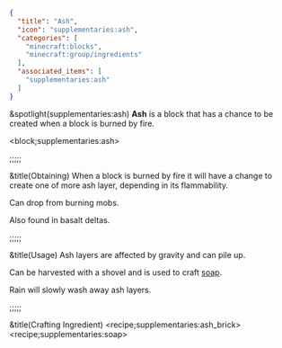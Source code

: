 ```json
{
  "title": "Ash",
  "icon": "supplementaries:ash",
  "categories": [
    "minecraft:blocks",
    "minecraft:group/ingredients"
  ],
  "associated_items": [
    "supplementaries:ash"
  ]
}
```

&spotlight(supplementaries:ash)
**Ash** is a block that has a chance to be created when a block is burned by fire.

<block;supplementaries:ash>

;;;;;

&title(Obtaining)
When a block is burned by fire it will have a change to create one of more ash layer, depending in its flammability.


Can drop from burning mobs.


Also found in basalt deltas.

;;;;;

&title(Usage)
Ash layers are affected by gravity and can pile up.


Can be harvested with a shovel and is used to craft [soap](^supplementaries:soap).


Rain will slowly wash away ash layers.

;;;;;

&title(Crafting Ingredient)
<recipe;supplementaries:ash_brick>
<recipe;supplementaries:soap>
